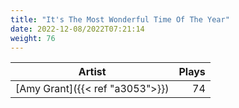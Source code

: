 ```yaml
---
title: "It's The Most Wonderful Time Of The Year"
date: 2022-12-08/2022T07:21:14
weight: 76
---
```




 Artist | Plays 
----- | -----:
[Amy Grant]({{< ref "a3053">}}) | 74
